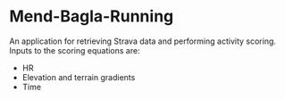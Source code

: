 # Mend-Bagla-Running

An application for retrieving Strava data and performing activity scoring.
Inputs to the scoring equations are:

  * HR
  * Elevation and terrain gradients
  * Time
